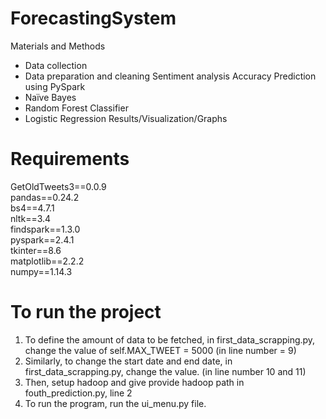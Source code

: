 # ForecastingSystem
Materials and Methods
  - Data collection
  - Data preparation and cleaning
Sentiment analysis
Accuracy Prediction using PySpark
  - Naïve Bayes
  - Random Forest Classifier
  - Logistic Regression
Results/Visualization/Graphs

# Requirements
GetOldTweets3==0.0.9 <br />
pandas==0.24.2 <br />
bs4==4.7.1 <br />
nltk==3.4 <br />
findspark==1.3.0 <br />
pyspark==2.4.1 <br />
tkinter==8.6 <br />
matplotlib==2.2.2 <br />
numpy==1.14.3 <br />

# To run the project
1. To define the amount of data to be fetched, in first_data_scrapping.py, change the value of self.MAX_TWEET = 5000 (in line number = 9)
2. Similarly, to change the start date and end date, in first_data_scrapping.py, change the value. (in line number 10 and 11)
3. Then, setup hadoop and give provide hadoop path in fouth_prediction.py, line 2
4. To run the program, run the ui_menu.py file.

